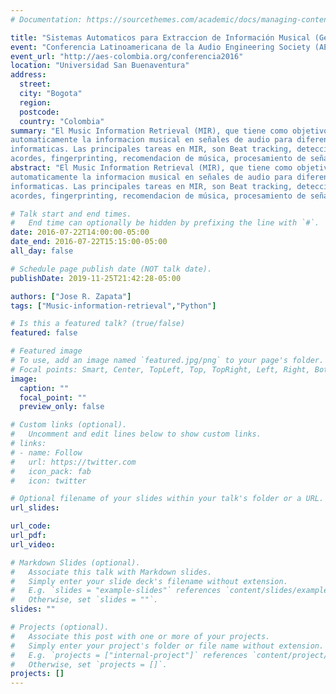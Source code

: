 ```yaml
---
# Documentation: https://sourcethemes.com/academic/docs/managing-content/

title: "Sistemas Automaticos para Extraccion de Información Musical (Generalidades y Aplicaciones)"
event: "Conferencia Latinoamericana de la Audio Engineering Society (AES) "
event_url: "http://aes-colombia.org/conferencia2016"
location: "Universidad San Buenaventura"
address:
  street:
  city: "Bogota"
  region:
  postcode:
  country: "Colombia"
summary: "El Music Information Retrieval (MIR), que tiene como objetivo extraer, analizar y procesar
automaticamente la informacion musical en señales de audio para diferentes aplicaciones musicales e
informaticas. Las principales tareas en MIR, son Beat tracking, deteccion de melodia, deteccion de
acordes, fingerprinting, recomendacion de música, procesamiento de señales de audio, entre otras aplicaciones"
abstract: "El Music Information Retrieval (MIR), que tiene como objetivo extraer, analizar y procesar
automaticamente la informacion musical en señales de audio para diferentes aplicaciones musicales e
informaticas. Las principales tareas en MIR, son Beat tracking, deteccion de melodia, deteccion de
acordes, fingerprinting, recomendacion de música, procesamiento de señales de audio, entre otras aplicaciones"

# Talk start and end times.
#   End time can optionally be hidden by prefixing the line with `#`.
date: 2016-07-22T14:00:00-05:00
date_end: 2016-07-22T15:15:00-05:00
all_day: false

# Schedule page publish date (NOT talk date).
publishDate: 2019-11-25T21:42:28-05:00

authors: ["Jose R. Zapata"]
tags: ["Music-information-retrieval","Python"]

# Is this a featured talk? (true/false)
featured: false

# Featured image
# To use, add an image named `featured.jpg/png` to your page's folder. 
# Focal points: Smart, Center, TopLeft, Top, TopRight, Left, Right, BottomLeft, Bottom, BottomRight.
image:
  caption: ""
  focal_point: ""
  preview_only: false

# Custom links (optional).
#   Uncomment and edit lines below to show custom links.
# links:
# - name: Follow
#   url: https://twitter.com
#   icon_pack: fab
#   icon: twitter

# Optional filename of your slides within your talk's folder or a URL.
url_slides:

url_code:
url_pdf:
url_video:

# Markdown Slides (optional).
#   Associate this talk with Markdown slides.
#   Simply enter your slide deck's filename without extension.
#   E.g. `slides = "example-slides"` references `content/slides/example-slides.md`.
#   Otherwise, set `slides = ""`.
slides: ""

# Projects (optional).
#   Associate this post with one or more of your projects.
#   Simply enter your project's folder or file name without extension.
#   E.g. `projects = ["internal-project"]` references `content/project/deep-learning/index.md`.
#   Otherwise, set `projects = []`.
projects: []
---
```

